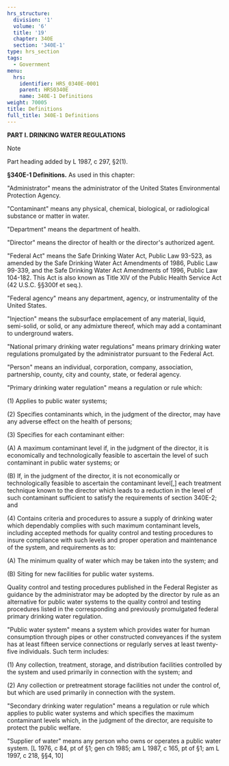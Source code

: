 ```yaml
---
hrs_structure:
  division: '1'
  volume: '6'
  title: '19'
  chapter: 340E
  section: '340E-1'
type: hrs_section
tags:
  - Government
menu:
  hrs:
    identifier: HRS_0340E-0001
    parent: HRS0340E
    name: 340E-1 Definitions
weight: 70005
title: Definitions
full_title: 340E-1 Definitions
---
```

**PART I. DRINKING WATER REGULATIONS**

Note

Part heading added by L 1987, c 297, §2(1).

**§340E-1 Definitions.** As used in this chapter:

"Administrator" means the administrator of the United States Environmental Protection Agency.

"Contaminant" means any physical, chemical, biological, or radiological substance or matter in water.

"Department" means the department of health.

"Director" means the director of health or the director's authorized agent.

"Federal Act" means the Safe Drinking Water Act, Public Law 93-523, as amended by the Safe Drinking Water Act Amendments of 1986, Public Law 99-339, and the Safe Drinking Water Act Amendments of 1996, Public Law 104-182\. This Act is also known as Title XIV of the Public Health Service Act (42 U.S.C. §§300f et seq.).

"Federal agency" means any department, agency, or instrumentality of the United States.

"Injection" means the subsurface emplacement of any material, liquid, semi-solid, or solid, or any admixture thereof, which may add a contaminant to underground waters.

"National primary drinking water regulations" means primary drinking water regulations promulgated by the administrator pursuant to the Federal Act.

"Person" means an individual, corporation, company, association, partnership, county, city and county, state, or federal agency.

"Primary drinking water regulation" means a regulation or rule which:

(1) Applies to public water systems;

(2) Specifies contaminants which, in the judgment of the director, may have any adverse effect on the health of persons;

(3) Specifies for each contaminant either:

(A) A maximum contaminant level if, in the judgment of the director, it is economically and technologically feasible to ascertain the level of such contaminant in public water systems; or

(B) If, in the judgment of the director, it is not economically or technologically feasible to ascertain the contaminant level[,] each treatment technique known to the director which leads to a reduction in the level of such contaminant sufficient to satisfy the requirements of section 340E-2; and

(4) Contains criteria and procedures to assure a supply of drinking water which dependably complies with such maximum contaminant levels, including accepted methods for quality control and testing procedures to insure compliance with such levels and proper operation and maintenance of the system, and requirements as to:

(A) The minimum quality of water which may be taken into the system; and

(B) Siting for new facilities for public water systems.

Quality control and testing procedures published in the Federal Register as guidance by the administrator may be adopted by the director by rule as an alternative for public water systems to the quality control and testing procedures listed in the corresponding and previously promulgated federal primary drinking water regulation.

"Public water system" means a system which provides water for human consumption through pipes or other constructed conveyances if the system has at least fifteen service connections or regularly serves at least twenty-five individuals. Such term includes:

(1) Any collection, treatment, storage, and distribution facilities controlled by the system and used primarily in connection with the system; and

(2) Any collection or pretreatment storage facilities not under the control of, but which are used primarily in connection with the system.

"Secondary drinking water regulation" means a regulation or rule which applies to public water systems and which specifies the maximum contaminant levels which, in the judgment of the director, are requisite to protect the public welfare.

"Supplier of water" means any person who owns or operates a public water system. [L 1976, c 84, pt of §1; gen ch 1985; am L 1987, c 165, pt of §1; am L 1997, c 218, §§4, 10]